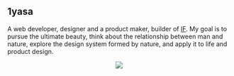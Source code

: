 ## 1yasa

A web developer, designer and a product maker, builder of [IF](https://if.openages.com). My goal is to pursue the ultimate beauty, think about the relationship between man and nature, explore the design system formed by nature, and apply it to life and product design.

<p align="center">
  <img src="https://profile-counter.glitch.me/1yasa/count.svg" />
</p>
